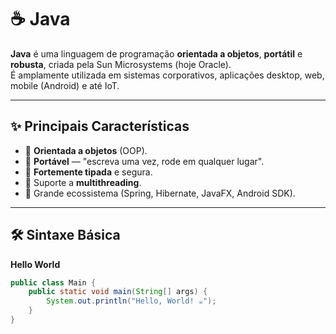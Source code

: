 # ☕ Java 

**Java** é uma linguagem de programação **orientada a objetos**, **portátil** e **robusta**, criada pela Sun Microsystems (hoje Oracle).  
É amplamente utilizada em sistemas corporativos, aplicações desktop, web, mobile (Android) e até IoT.  

---

## ✨ Principais Características
- 🔹 **Orientada a objetos** (OOP).  
- 🔹 **Portável** — "escreva uma vez, rode em qualquer lugar".  
- 🔹 **Fortemente tipada** e segura.  
- 🔹 Suporte a **multithreading**.  
- 🔹 Grande ecossistema (Spring, Hibernate, JavaFX, Android SDK).  

---

## 🛠️ Sintaxe Básica

**Hello World**
```java
public class Main {
    public static void main(String[] args) {
        System.out.println("Hello, World! ☕");
    }
}
